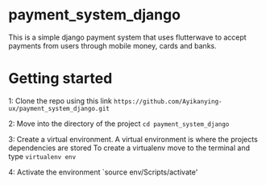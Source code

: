 # payment_system_django
This is a simple django payment system that uses flutterwave to accept payments from users through mobile money, cards and banks.

# Getting started
1: Clone the repo using this link
`https://github.com/Ayikanying-ux/payment_system_django.git`

2: Move into the directory of the project
`cd payment_system_django`

3: Create a virtual environment.
A virtual environment is where the projects dependencies are stored 
To create a virtualenv move to the terminal and type
`virtualenv env`

4: Activate the environment
`source env/Scripts/activate'

